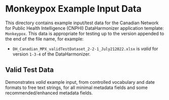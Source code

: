 # Monkeypox Example Input Data

This directory contains example input/test data for the Canadian Network for Public Health Intelligence (CNPHI) DataHarmonizer application template: `Monkeypox`. This data is appropriate for testing up to the version appended to the end of the file name, for example:

- `DH_Canadian_MPX_validTestDataset_2-2-1_July212022.xlsx` is _valid_ for version `1-3-4` of the DataHarmonizer.

## Valid Test Data

Demonstrates _valid_ example input, from controlled vocabulary and date formats to free text strings, for all minimal metadata fields and some recommended/enhanced metadata fields.
